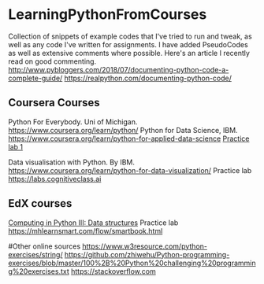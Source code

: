 # LearningPythonFromCourses
Collection of snippets of example codes that I've tried to run and tweak, as well as any code I've written for assignments.
I have added PseudoCodes as well as extensive comments where possible. 
Here's an article I recently read on good commenting. http://www.pybloggers.com/2018/07/documenting-python-code-a-complete-guide/
https://realpython.com/documenting-python-code/
## Coursera Courses
Python For Everybody. Uni of Michigan. https://www.coursera.org/learn/python/
Python for Data Science, IBM. https://www.coursera.org/learn/python-for-applied-data-science
    [Practice lab 1](https://labs.cognitiveclass.ai/tools/jupyter-notebook/api/v1/resources/labs/PY0101EN/1.1_Python_First_Code.ipynb)
    
Data visualisation with Python. By IBM. https://www.coursera.org/learn/python-for-data-visualization/
    Practice lab https://labs.cognitiveclass.ai

## EdX courses
[Computing in Python III: Data structures](https://courses.edx.org/courses/course-v1:GTx+CS1301xIII+1T2018/course/)
    Practice lab https://mhlearnsmart.com/flow/smartbook.html

#Other online sources
https://www.w3resource.com/python-exercises/string/
https://github.com/zhiwehu/Python-programming-exercises/blob/master/100%2B%20Python%20challenging%20programming%20exercises.txt
https://stackoverflow.com
        
